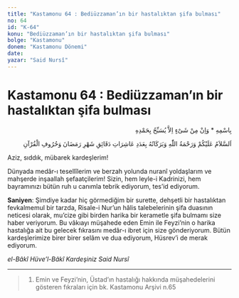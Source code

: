 ```yaml
---
title: "Kastamonu 64 : Bediüzzaman’ın bir hastalıktan şifa bulması"
no: 64
id: "K-64"
konu: "Bediüzzaman’ın bir hastalıktan şifa bulması"
bolge: "Kastamonu"
donem: "Kastamonu Dönemi"
date: 
yazar: "Said Nursî"
---
```


# Kastamonu 64 : Bediüzzaman’ın bir hastalıktan şifa bulması

<p class="arabic" dir="rtl" title="Meal: “O’nun adıyla” * “Hiçbir şey yoktur ki O'nu hamd ile tesbih etmesin” [İsrâ Suresi, 17:44]">بِاسْمِهِ * وَاِنْ مِنْ شَىْءٍ اِلاَّ يُسَبِّحُ بِحَمْدِهِ</p>

<p class="arabic" dir="rtl" title="Meal: “Ramazan Ayı'nın dakikalarının ve Kur'an'ın harflerinin âşireleri adedince Allah’ın selâmı, rahmeti ve bereketleri üzerinize olsun.”">اَلسَّلاَمُ عَلَيْكُمْ وَرَحْمَةُ اللّٰهِ وَبَرَكَاتُهُ بِعَدَدِ عَاشِرَاتِ دَقَائِقِ شَهْرِ رَمَضَانَ وَحُرُوفِ الْقُرْآنِ</p>

Aziz, sıddık, mübarek kardeşlerim!

Dünyada medâr-ı tesellîlerim ve berzah yolunda nuranî yoldaşlarım ve mahşerde inşaallah şefaatçilerim! Sizin, hem leyle-i Kadrinizi, hem bayramınızı bütün ruh u canımla tebrik ediyorum, tes’id ediyorum.

**Saniyen**: Şimdiye kadar hiç görmediğim bir surette, dehşetli bir hastalıktan fevkalmemul bir tarzda, Risale-i Nur’un hâlis talebelerinin şifa duasının neticesi olarak, mu’cize gibi birden harika bir kerametle şifa bulmamı size haber veriyorum. Bu vâkıayı müşahede eden Emin ile Feyzi’nin o harika hastalığa ait bu gelecek fıkrasını medâr-ı ibret için size gönderiyorum. Bütün kardeşlerimize birer birer selâm ve dua ediyorum, Hüsrev’i de merak ediyorum.

*el-Bâkî Hüve’l-Bâkî*
*Kardeşiniz*
*Said Nursî*

***

> 1. Emin ve Feyzi’nin, Üstad’ın hastalığı hakkında müşahedelerini gösteren fıkraları için bk. Kastamonu Arşivi n.65
